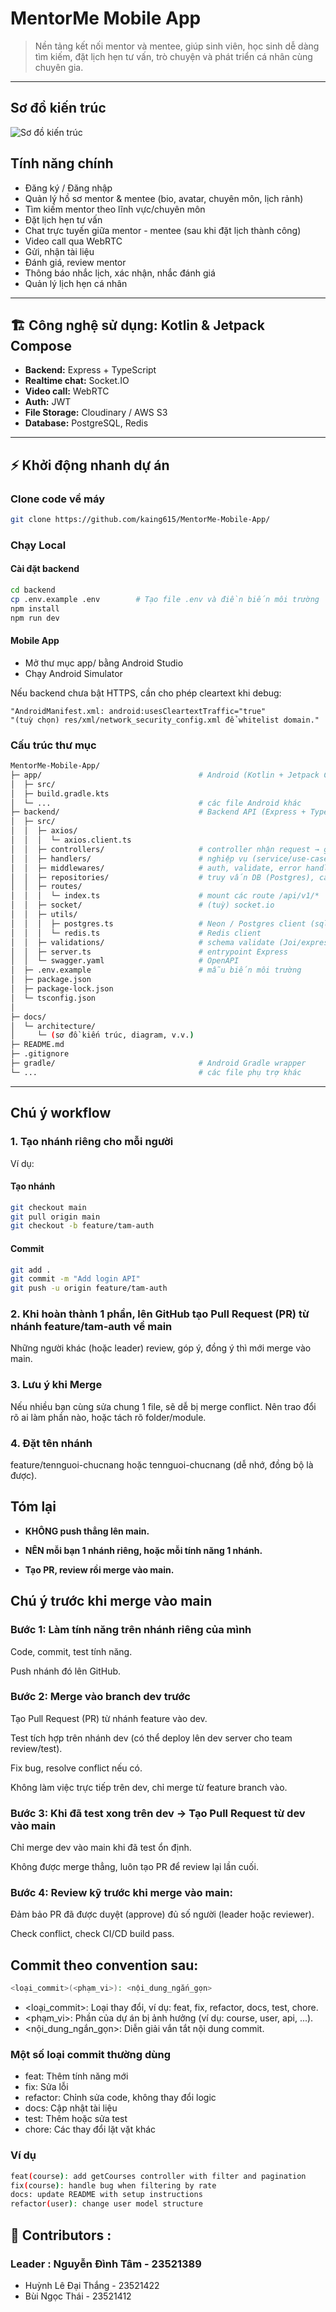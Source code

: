 # MentorMe Mobile App

> Nền tảng kết nối mentor và mentee, giúp sinh viên, học sinh dễ dàng tìm kiếm, đặt lịch hẹn tư vấn, trò chuyện và phát triển cá nhân cùng chuyên gia.

---

## Sơ đồ kiến trúc

![Sơ đồ kiến trúc](./docs/architecture/mentor-me-mobile-architecture.png)

## Tính năng chính

- Đăng ký / Đăng nhập
- Quản lý hồ sơ mentor & mentee (bio, avatar, chuyên môn, lịch rảnh)
- Tìm kiếm mentor theo lĩnh vực/chuyên môn
- Đặt lịch hẹn tư vấn
- Chat trực tuyến giữa mentor - mentee (sau khi đặt lịch thành công)
- Video call qua WebRTC
- Gửi, nhận tài liệu
- Đánh giá, review mentor
- Thông báo nhắc lịch, xác nhận, nhắc đánh giá
- Quản lý lịch hẹn cá nhân

---

## 🏗️ Công nghệ sử dụng: Kotlin & Jetpack Compose

- **Backend:** Express + TypeScript
- **Realtime chat:** Socket.IO
- **Video call:** WebRTC
- **Auth:** JWT
- **File Storage:** Cloudinary / AWS S3
- **Database:** PostgreSQL, Redis

---

## ⚡️ Khởi động nhanh dự án

### Clone code về máy

```bash
git clone https://github.com/kaing615/MentorMe-Mobile-App/
```

### Chạy Local

#### Cài đặt backend

```bash
cd backend
cp .env.example .env        # Tạo file .env và điền biến môi trường
npm install
npm run dev
```

#### Mobile App

- Mở thư mục app/ bằng Android Studio
- Chạy Android Simulator

Nếu backend chưa bật HTTPS, cần cho phép cleartext khi debug:

```
"AndroidManifest.xml: android:usesCleartextTraffic="true"
"(tuỳ chọn) res/xml/network_security_config.xml để whitelist domain."
```

### Cấu trúc thư mục

```bash
MentorMe-Mobile-App/
├─ app/                                   # Android (Kotlin + Jetpack Compose)
│  ├─ src/
│  ├─ build.gradle.kts
│  └─ ...                                 # các file Android khác
├─ backend/                               # Backend API (Express + TypeScript)
│  ├─ src/
│  │  ├─ axios/
│  │  │  └─ axios.client.ts
│  │  ├─ controllers/                     # controller nhận request → gọi handler/repo
│  │  ├─ handlers/                        # nghiệp vụ (service/use-case)
│  │  ├─ middlewares/                     # auth, validate, error handling...
│  │  ├─ repositories/                    # truy vấn DB (Postgres), cache (Redis)
│  │  ├─ routes/
│  │  │  └─ index.ts                      # mount các route /api/v1/*
│  │  ├─ socket/                          # (tuỳ) socket.io
│  │  ├─ utils/
│  │  │  ├─ postgres.ts                   # Neon / Postgres client (sql)
│  │  │  └─ redis.ts                      # Redis client
│  │  ├─ validations/                     # schema validate (Joi/express-validator)
│  │  ├─ server.ts                        # entrypoint Express
│  │  └─ swagger.yaml                     # OpenAPI
│  ├─ .env.example                        # mẫu biến môi trường
│  ├─ package.json
│  ├─ package-lock.json
│  └─ tsconfig.json
│
├─ docs/
│  └─ architecture/
│     └─ (sơ đồ kiến trúc, diagram, v.v.)
├─ README.md
├─ .gitignore
├─ gradle/                                # Android Gradle wrapper
└─ ...                                    # các file phụ trợ khác
```

---

## Chú ý workflow

### 1. Tạo nhánh riêng cho mỗi người

Ví dụ:

#### Tạo nhánh

```bash
git checkout main
git pull origin main
git checkout -b feature/tam-auth
```

#### Commit

```bash
git add .
git commit -m "Add login API"
git push -u origin feature/tam-auth
```

### 2. Khi hoàn thành 1 phần, lên GitHub tạo Pull Request (PR) từ nhánh feature/tam-auth về main

Những người khác (hoặc leader) review, góp ý, đồng ý thì mới merge vào main.

### 3. Lưu ý khi Merge

Nếu nhiều bạn cùng sửa chung 1 file, sẽ dễ bị merge conflict. Nên trao đổi rõ ai làm phần nào, hoặc tách rõ folder/module.

### 4. Đặt tên nhánh

feature/tennguoi-chucnang hoặc tennguoi-chucnang (dễ nhớ, đồng bộ là được).

## Tóm lại

- **KHÔNG push thẳng lên main.**

- **NÊN mỗi bạn 1 nhánh riêng, hoặc mỗi tính năng 1 nhánh.**

- **Tạo PR, review rồi merge vào main.**

## Chú ý trước khi merge vào main

### Bước 1: Làm tính năng trên nhánh riêng của mình

Code, commit, test tính năng.

Push nhánh đó lên GitHub.

### Bước 2: Merge vào branch dev trước

Tạo Pull Request (PR) từ nhánh feature vào dev.

Test tích hợp trên nhánh dev (có thể deploy lên dev server cho team review/test).

Fix bug, resolve conflict nếu có.

Không làm việc trực tiếp trên dev, chỉ merge từ feature branch vào.

### Bước 3: Khi đã test xong trên dev → Tạo Pull Request từ dev vào main

Chỉ merge dev vào main khi đã test ổn định.

Không được merge thẳng, luôn tạo PR để review lại lần cuối.

### Bước 4: Review kỹ trước khi merge vào main:

Đảm bảo PR đã được duyệt (approve) đủ số người (leader hoặc reviewer).

Check conflict, check CI/CD build pass.

## Commit theo convention sau:

```bash
<loại_commit>(<phạm_vi>): <nội_dung_ngắn_gọn>
```

- <loại_commit>: Loại thay đổi, ví dụ: feat, fix, refactor, docs, test, chore.
- <phạm_vi>: Phần của dự án bị ảnh hưởng (ví dụ: course, user, api, ...).
- <nội_dung_ngắn_gọn>: Diễn giải vắn tắt nội dung commit.

### Một số loại commit thường dùng

- feat: Thêm tính năng mới
- fix: Sửa lỗi
- refactor: Chỉnh sửa code, không thay đổi logic
- docs: Cập nhật tài liệu
- test: Thêm hoặc sửa test
- chore: Các thay đổi lặt vặt khác

### Ví dụ

```bash
feat(course): add getCourses controller with filter and pagination
fix(course): handle bug when filtering by rate
docs: update README with setup instructions
refactor(user): change user model structure
```

## 👥 Contributors :

### Leader : Nguyễn Đình Tâm - 23521389

- Huỳnh Lê Đại Thắng - 23521422
- Bùi Ngọc Thái - 23521412
